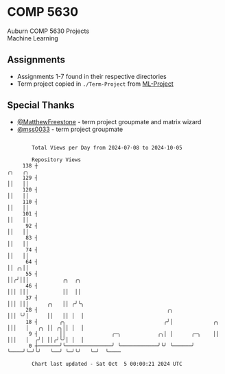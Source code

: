 # COMP 5630
Auburn COMP 5630 Projects  
Machine Learning

## Assignments
- Assignments 1-7 found in their respective directories
- Term project copied in `./Term-Project` from [ML-Project](https://github.com/wumphlett/ML-Project)

## Special Thanks
- [@MatthewFreestone](https://github.com/MatthewFreestone) - term project groupmate and matrix wizard
- [@mss0033](https://github.com/mss0033) - term project groupmate

```

        Total Views per Day from 2024-07-08 to 2024-10-05

        Repository Views
     138 ┼                                                            ╭╮   ╭╮
     129 ┤                                                            ││   ││
     120 ┤                                                            ││   ││
     110 ┤                                                            ││   ││
     101 ┤                                                            ││   ││
      92 ┤                                                            ││   ││
      83 ┤                                                            ││   ││
      74 ┤                                                            ││   ││
      64 ┤                                                            ││ ╭╮││
      55 ┤                                                            ││╭╯│││           ╭╮  ╭╮
      46 ┤                                                            │││ │││           ││  ││
      37 ┤                                                            │││ │││      ╭╮   ││ ╭╯╰╮
      28 ┤                                          ╭╮                │││ ╰╯│      ││   ││ │  │
      18 ┤       ╭╮                                ╭╯│             ╭╮ │││   │   ╭╮ ││ ╭╮││ │  │
       9 ┤       ││               ╭─╮            ╭╮│ │      ╭─╮    ││ │││   │  ╭╯│ ││╭╯╰╯│ │  │
       0 ┼───────╯╰───────────────╯ ╰────────────╯╰╯ ╰──────╯ ╰────╯╰─╯╰╯   ╰──╯ ╰─╯╰╯   ╰─╯  ╰────

        Chart last updated - Sat Oct  5 00:00:21 2024 UTC
        
```
